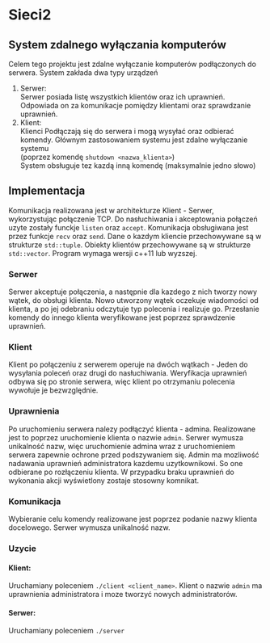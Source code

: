 # Sieci2

## System zdalnego wyłączania komputerów

Celem tego projektu jest zdalne wyłączanie komputerów podłączonych do serwera. System zakłada dwa typy urządzeń

1. Serwer: \
   Serwer posiada listę wszystkich klientów oraz ich uprawnień. Odpowiada on za komunikacje pomiędzy klientami oraz sprawdzanie uprawnień.
2. Klient: \
   Klienci Podłączają się do serwera i mogą wysyłać oraz odbierać komendy. Głównym zastosowaniem systemu jest zdalne wyłączanie systemu \
   (poprzez komendę `shutdown <nazwa_klienta>`) \
   System obsługuje tez kazdą inną komendę (maksymalnie jedno słowo)

## Implementacja

Komunikacja realizowana jest w architekturze Klient - Serwer, wykorzystując połączenie TCP. Do nasłuchiwania i akceptowania połączeń uzyte zostały funckje `listen` oraz `accept`. Komunikacja obsługiwana jest przez funkcje `recv` oraz `send`. Dane o kazdym kliencie przechowywane są w strukturze `std::tuple`. Obiekty klientów przechowywane są w strukturze `std::vector`. Program wymaga wersji c++11 lub wyzszej.

### Serwer

Serwer akceptuje połączenia, a następnie dla kazdego z nich tworzy nowy wątek, do obsługi klienta. Nowo utworzony wątek oczekuje wiadomości od klienta, a po jej odebraniu odczytuje typ polecenia i realizuje go. Przesłanie komendy do innego klienta weryfikowane jest poprzez sprawdzenie uprawnień.

### Klient

Klient po połączeniu z serwerem operuje na dwóch wątkach - Jeden do wysyłania poleceń oraz drugi do nasłuchiwania. Weryfikacja uprawnień odbywa się po stronie serwera, więc klient po otrzymaniu polecenia wywołuje je bezwzględnie.

### Uprawnienia

Po uruchomieniu serwera nalezy podłączyć klienta - admina.
Realizowane jest to poprzez uruchomienie klienta o nazwie `admin`.
Serwer wymusza unikalność nazw, więc uruchomienie admina wraz z uruchomieniem serwera zapewnie ochrone przed podszywaniem się. Admin ma mozliwość nadawania uprawnień administratora kazdemu uzytkownikowi. So one odbierane po rozłączeniu klienta.
W przypadku braku uprawnień do wykonania akcji wyświetlony zostaje stosowny komnikat.

### Komunikacja

Wybieranie celu komendy realizowane jest poprzez podanie nazwy klienta docelowego. Serwer wymusza unikalność nazw.

### Uzycie

#### Klient:

Uruchamiany poleceniem `./client <client_name>`. Klient o nazwie `admin` ma uprawnienia administratora i moze tworzyć nowych administratorów.

#### Serwer:

Uruchamiany poleceniem `./server`
